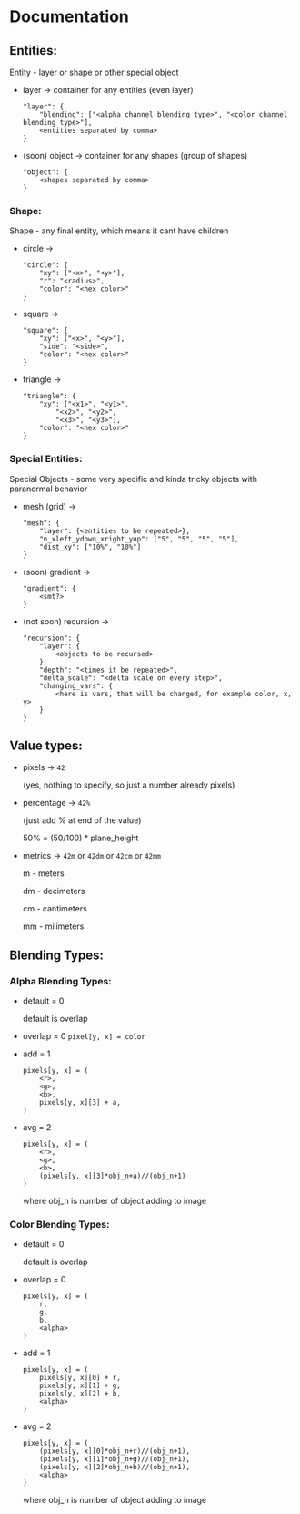 # Documentation



## Entities:
Entity - layer or shape or other special object
- layer -> container for any entities (even layer)
  ```
  "layer": {
      "blending": ["<alpha channel blending type>", "<color channel blending type>"], 
      <entities separated by comma>
  }
  ```

- (soon) object -> container for any shapes (group of shapes)
  ```
  "object": {
      <shapes separated by comma>
  }
  ```

### Shape:
Shape - any final entity, which means it cant have children
- circle ->
  ```
  "circle": {
      "xy": ["<x>", "<y>"],
      "r": "<radius>",
      "color": "<hex color>"
  }
  ```

- square ->
  ```
  "square": {
      "xy": ["<x>", "<y>"],
      "side": "<side>",
      "color": "<hex color>"
  }
  ```

- triangle ->
  ```
  "triangle": {
      "xy": ["<x1>", "<y1>",
          "<x2>", "<y2>",
          "<x3>", "<y3>"],
      "color": "<hex color>"
  }
  ```

### Special Entities:
Special Objects - some very specific and kinda tricky objects with paranormal behavior
- mesh (grid) ->
  ```
  "mesh": {
      "layer": {<entities to be repeated>},
      "n_xleft_ydown_xright_yup": ["5", "5", "5", "5"],
      "dist_xy": ["10%", "10%"]
  }
  ```

- (soon) gradient ->
  ```
  "gradient": {
      <smt?>
  }
  ```

- (not soon) recursion ->
  ```
  "recursion": {
      "layer": {
          <objects to be recursed>
      },
      "depth": "<times it be repeated>",
      "delta_scale": "<delta scale on every step>",
      "changing_vars": {
          <here is vars, that will be changed, for example color, x, y>
      }
  }
  ```



## Value types:
- pixels -> `42`

  (yes, nothing to specify, so just a number already pixels)

- percentage -> `42%`

  (just add % at end of the value)

  50% = (50/100) * plane_height

- metrics -> `42m` or `42dm` or `42cm` or `42mm`

  m - meters

  dm - decimeters

  cm - cantimeters
  
  mm - milimeters


## Blending Types:

### Alpha Blending Types:
- default = 0

  default is overlap

- overlap = 0
  `pixel[y, x] = color`

- add = 1
  ```
  pixels[y, x] = (
      <r>,
      <g>,
      <b>,
      pixels[y, x][3] + a,
  )
  ```

- avg = 2
  ```
  pixels[y, x] = (
      <r>,
      <g>,
      <b>,
      (pixels[y, x][3]*obj_n+a)//(obj_n+1)
  )
  ```

  where obj_n is number of object adding to image

### Color Blending Types:
- default = 0

  default is overlap

- overlap = 0
  ```
  pixels[y, x] = (
      r,
      g,
      b,
      <alpha>
  )
  ```

- add = 1
  ```
  pixels[y, x] = (
      pixels[y, x][0] + r,
      pixels[y, x][1] + g,
      pixels[y, x][2] + b,
      <alpha>
  )
  ```

- avg = 2
  ```
  pixels[y, x] = (
      (pixels[y, x][0]*obj_n+r)//(obj_n+1),
      (pixels[y, x][1]*obj_n+g)//(obj_n+1),
      (pixels[y, x][2]*obj_n+b)//(obj_n+1),
      <alpha>
  )
  ```

  where obj_n is number of object adding to image




